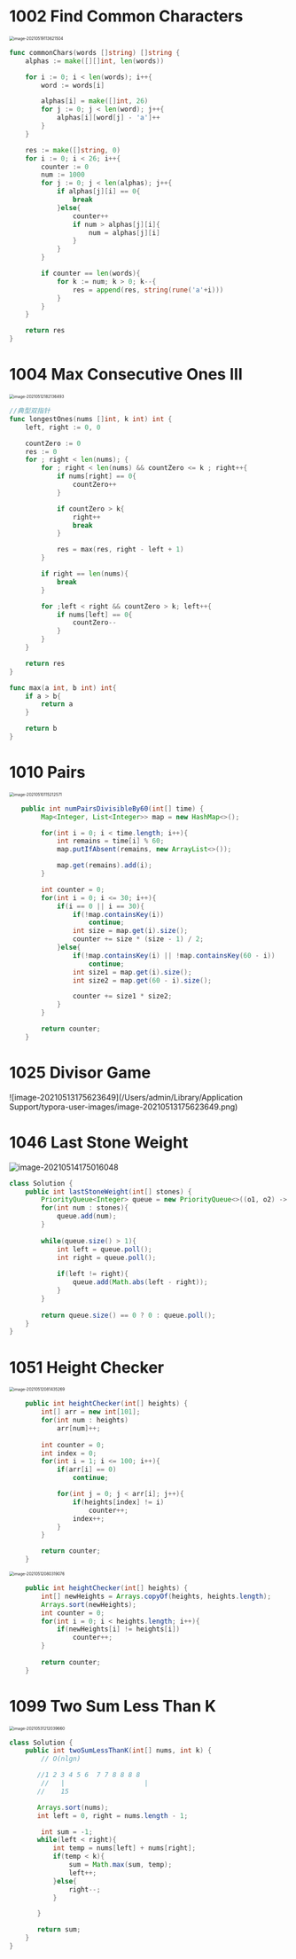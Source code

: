 # 1002 Find Common Characters

<img src="1000-1100.assets/image-20210519113621504.png" alt="image-20210519113621504" style="zoom:50%;" />

```go
func commonChars(words []string) []string {
	alphas := make([][]int, len(words))

	for i := 0; i < len(words); i++{
		word := words[i]

		alphas[i] = make([]int, 26)
		for j := 0; j < len(word); j++{
			alphas[i][word[j] - 'a']++
		}
	}

	res := make([]string, 0)
	for i := 0; i < 26; i++{
		counter := 0
		num := 1000
		for j := 0; j < len(alphas); j++{
			if alphas[j][i] == 0{
				break
			}else{
				counter++
				if num > alphas[j][i]{
					num = alphas[j][i]
				}
			}
		}

		if counter == len(words){
			for k := num; k > 0; k--{
				res = append(res, string(rune('a'+i)))
			}
		}
	}

	return res
}

```











# 1004 Max Consecutive Ones III

<img src="/Users/admin/Library/Application Support/typora-user-images/image-20210512182136493.png" alt="image-20210512182136493" style="zoom:50%;" />

```go
//典型双指针
func longestOnes(nums []int, k int) int {
	left, right := 0, 0

	countZero := 0
	res := 0
	for ; right < len(nums); {
		for ; right < len(nums) && countZero <= k ; right++{
			if nums[right] == 0{
				countZero++
			}

			if countZero > k{
				right++
				break
			}

			res = max(res, right - left + 1)
		}

		if right == len(nums){
			break
		}

		for ;left < right && countZero > k; left++{
			if nums[left] == 0{
				countZero--
			}
		}
	}

	return res
}

func max(a int, b int) int{
	if a > b{
		return a
	}

	return b
}
```









# 1010 Pairs 





<img src="/Users/admin/Library/Application Support/typora-user-images/image-20210510115212571.png" alt="image-20210510115212571" style="zoom:50%;" />

```java
   public int numPairsDivisibleBy60(int[] time) {
        Map<Integer, List<Integer>> map = new HashMap<>();

        for(int i = 0; i < time.length; i++){
            int remains = time[i] % 60;
            map.putIfAbsent(remains, new ArrayList<>());

            map.get(remains).add(i);
        }

        int counter = 0;
        for(int i = 0; i <= 30; i++){
            if(i == 0 || i == 30){
                if(!map.containsKey(i))
                    continue;
                int size = map.get(i).size();
                counter += size * (size - 1) / 2;
            }else{
                if(!map.containsKey(i) || !map.containsKey(60 - i))
                    continue;
                int size1 = map.get(i).size();
                int size2 = map.get(60 - i).size();

                counter += size1 * size2;
            }
        }

        return counter;
    }
```









# 1025 Divisor Game

![image-20210513175623649](/Users/admin/Library/Application Support/typora-user-images/image-20210513175623649.png)









# 1046 Last Stone Weight



![image-20210514175016048](1000-1100.assets/image-20210514175016048.png)

```java
class Solution {
    public int lastStoneWeight(int[] stones) {
        PriorityQueue<Integer> queue = new PriorityQueue<>((o1, o2) -> o2 - o1);
        for(int num : stones){
            queue.add(num);
        }
        
        while(queue.size() > 1){
            int left = queue.poll();
            int right = queue.poll();
            
            if(left != right){
                queue.add(Math.abs(left - right));
            }
        }
        
        return queue.size() == 0 ? 0 : queue.poll();
    }
}
```







# 1051 Height Checker



<img src="1000-1100.assets/image-20210512081435269.png" alt="image-20210512081435269" style="zoom:50%;" />

```java
    public int heightChecker(int[] heights) {
        int[] arr = new int[101];
        for(int num : heights)
            arr[num]++;
        
        int counter = 0;
        int index = 0;
        for(int i = 1; i <= 100; i++){
            if(arr[i] == 0)
                continue;

            for(int j = 0; j < arr[i]; j++){
                if(heights[index] != i)
                    counter++;
                index++;
            }
        }

        return counter;
    }
```





<img src="1000-1100.assets/image-20210512080319076.png" alt="image-20210512080319076" style="zoom:50%;" />

```java
    public int heightChecker(int[] heights) {
        int[] newHeights = Arrays.copyOf(heights, heights.length);
        Arrays.sort(newHeights);
        int counter = 0;
        for(int i = 0; i < heights.length; i++){
            if(newHeights[i] != heights[i])
                counter++;
        }
        
        return counter;
    }
```









# 1099 Two Sum Less Than K



<img src="1000-1100.assets/image-20210531212039660.png" alt="image-20210531212039660" style="zoom:50%;" />

```java
class Solution {
    public int twoSumLessThanK(int[] nums, int k) {
        // O(nlgn)    

       //1 2 3 4 5 6  7 7 8 8 8 8
        //   |                    |
       //    15

       Arrays.sort(nums);
       int left = 0, right = nums.length - 1;

        int sum = -1;
       while(left < right){
           int temp = nums[left] + nums[right];
           if(temp < k){
               sum = Math.max(sum, temp);
               left++;
           }else{
               right--;
           }

       }

       return sum;
    }
}
```







